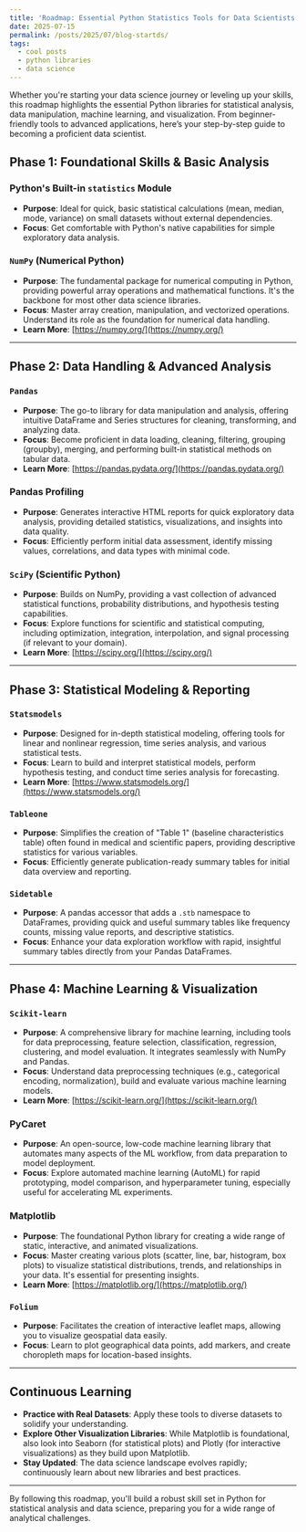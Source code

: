 ```yaml
---
title: 'Roadmap: Essential Python Statistics Tools for Data Scientists'
date: 2025-07-15
permalink: /posts/2025/07/blog-startds/
tags:
  - cool posts
  - python libraries
  - data science
---
```


Whether you're starting your data science journey or leveling up your skills, this roadmap highlights the essential Python libraries for statistical analysis, data manipulation, machine learning, and visualization. From beginner-friendly tools to advanced applications, here’s your step-by-step guide to becoming a proficient data scientist.

## Phase 1: Foundational Skills & Basic Analysis

### Python's Built-in `statistics` Module
- **Purpose**: Ideal for quick, basic statistical calculations (mean, median, mode, variance) on small datasets without external dependencies.
- **Focus**: Get comfortable with Python's native capabilities for simple exploratory data analysis.

### `NumPy` (Numerical Python)
- **Purpose**: The fundamental package for numerical computing in Python, providing powerful array operations and mathematical functions. It's the backbone for most other data science libraries.
- **Focus**: Master array creation, manipulation, and vectorized operations. Understand its role as the foundation for numerical data handling.
- **Learn More**: [https://numpy.org/](https://numpy.org/)

---

## Phase 2: Data Handling & Advanced Analysis

### `Pandas`
- **Purpose**: The go-to library for data manipulation and analysis, offering intuitive DataFrame and Series structures for cleaning, transforming, and analyzing data.
- **Focus**: Become proficient in data loading, cleaning, filtering, grouping (groupby), merging, and performing built-in statistical methods on tabular data.
- **Learn More**: [https://pandas.pydata.org/](https://pandas.pydata.org/)

### Pandas Profiling
- **Purpose**: Generates interactive HTML reports for quick exploratory data analysis, providing detailed statistics, visualizations, and insights into data quality.
- **Focus**: Efficiently perform initial data assessment, identify missing values, correlations, and data types with minimal code.

### `SciPy` (Scientific Python)
- **Purpose**: Builds on NumPy, providing a vast collection of advanced statistical functions, probability distributions, and hypothesis testing capabilities.
- **Focus**: Explore functions for scientific and statistical computing, including optimization, integration, interpolation, and signal processing (if relevant to your domain).
- **Learn More**: [https://scipy.org/](https://scipy.org/)

---

## Phase 3: Statistical Modeling & Reporting

### `Statsmodels`
- **Purpose**: Designed for in-depth statistical modeling, offering tools for linear and nonlinear regression, time series analysis, and various statistical tests.
- **Focus**: Learn to build and interpret statistical models, perform hypothesis testing, and conduct time series analysis for forecasting.
- **Learn More**: [https://www.statsmodels.org/](https://www.statsmodels.org/)

### `Tableone`
- **Purpose**: Simplifies the creation of "Table 1" (baseline characteristics table) often found in medical and scientific papers, providing descriptive statistics for various variables.
- **Focus**: Efficiently generate publication-ready summary tables for initial data overview and reporting.

### `Sidetable`
- **Purpose**: A pandas accessor that adds a `.stb` namespace to DataFrames, providing quick and useful summary tables like frequency counts, missing value reports, and descriptive statistics.
- **Focus**: Enhance your data exploration workflow with rapid, insightful summary tables directly from your Pandas DataFrames.

---

## Phase 4: Machine Learning & Visualization

### `Scikit-learn`
- **Purpose**: A comprehensive library for machine learning, including tools for data preprocessing, feature selection, classification, regression, clustering, and model evaluation. It integrates seamlessly with NumPy and Pandas.
- **Focus**: Understand data preprocessing techniques (e.g., categorical encoding, normalization), build and evaluate various machine learning models.
- **Learn More**: [https://scikit-learn.org/](https://scikit-learn.org/)

### PyCaret
- **Purpose**: An open-source, low-code machine learning library that automates many aspects of the ML workflow, from data preparation to model deployment.
- **Focus**: Explore automated machine learning (AutoML) for rapid prototyping, model comparison, and hyperparameter tuning, especially useful for accelerating ML experiments.

### Matplotlib
- **Purpose**: The foundational Python library for creating a wide range of static, interactive, and animated visualizations.
- **Focus**: Master creating various plots (scatter, line, bar, histogram, box plots) to visualize statistical distributions, trends, and relationships in your data. It's essential for presenting insights.
- **Learn More**: [https://matplotlib.org/](https://matplotlib.org/)

### `Folium`
- **Purpose**: Facilitates the creation of interactive leaflet maps, allowing you to visualize geospatial data easily.
- **Focus**: Learn to plot geographical data points, add markers, and create choropleth maps for location-based insights.

---

## Continuous Learning

- **Practice with Real Datasets**: Apply these tools to diverse datasets to solidify your understanding.
- **Explore Other Visualization Libraries**: While Matplotlib is foundational, also look into Seaborn (for statistical plots) and Plotly (for interactive visualizations) as they build upon Matplotlib.
- **Stay Updated**: The data science landscape evolves rapidly; continuously learn about new libraries and best practices.

---

By following this roadmap, you'll build a robust skill set in Python for statistical analysis and data science, preparing you for a wide range of analytical challenges.

